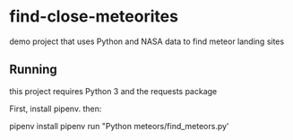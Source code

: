 # find-close-meteorites
demo project that uses Python and NASA data to find meteor landing sites

## Running

this project requires Python 3 and the requests package


First, install pipenv. then:

pipenv install
pipenv run "Python meteors/find_meteors.py'

